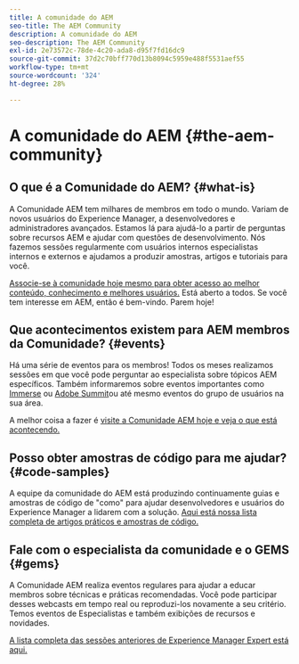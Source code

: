 ```yaml
---
title: A comunidade do AEM
seo-title: The AEM Community
description: A comunidade do AEM
seo-description: The AEM Community
exl-id: 2e73572c-78de-4c20-ada8-d95f7fd16dc9
source-git-commit: 37d2c70bff770d13b8094c5959e488f5531aef55
workflow-type: tm+mt
source-wordcount: '324'
ht-degree: 28%

---
```


# A comunidade do AEM {#the-aem-community}

## O que é a Comunidade do AEM? {#what-is}

A Comunidade AEM tem milhares de membros em todo o mundo. Variam de novos usuários do Experience Manager, a desenvolvedores e administradores avançados.  Estamos lá para ajudá-lo a partir de perguntas sobre recursos AEM e ajudar com questões de desenvolvimento. Nós fazemos sessões regularmente com usuários internos especialistas internos e externos e ajudamos a produzir amostras, artigos e tutoriais para você.

[Associe-se à comunidade hoje mesmo para obter acesso ao melhor conteúdo, conhecimento e melhores usuários.](https://experienceleaguecommunities.adobe.com/t5/adobe-experience-manager/ct-p/adobe-experience-manager-community?profile.language=pt) Está aberto a todos. Se você tem interesse em AEM, então é bem-vindo. Parem hoje!

## Que acontecimentos existem para AEM membros da Comunidade? {#events}

Há uma série de eventos para os membros! Todos os meses realizamos sessões em que você pode perguntar ao especialista sobre tópicos AEM específicos. Também informaremos sobre eventos importantes como [Immerse](https://help-forums.adobe.com/content/adobeforums/en/experience-manager-forum/adobe-experience-manager.topic.html/forum__fb7p-the_immerseagendai.html) ou [Adobe Summit](https://summit.adobe.com/na/?promoid=6JMR7JQY&amp;mv=other)ou até mesmo eventos do grupo de usuários na sua área.

A melhor coisa a fazer é [visite a Comunidade AEM hoje e veja o que está acontecendo.](https://help-forums.adobe.com/content/adobeforums/en/experience-manager-forum/adobe-experience-manager.html)

## Posso obter amostras de código para me ajudar? {#code-samples}

A equipe da comunidade do AEM está produzindo continuamente guias e amostras de código de &quot;como&quot; para ajudar desenvolvedores e usuários do Experience Manager a lidarem com a solução. [Aqui está nossa lista completa de artigos práticos e amostras de código.](https://helpx.adobe.com/br/experience-manager/topics/how-to.html)

## Fale com o especialista da comunidade e o GEMS {#gems}

A Comunidade AEM realiza eventos regulares para ajudar a educar membros sobre técnicas e práticas recomendadas. Você pode participar desses webcasts em tempo real ou reproduzi-los novamente a seu critério. Temos eventos de Especialistas e também exibições de recursos e novidades.

[A lista completa das sessões anteriores de Experience Manager Expert está aqui.](https://helpx.adobe.com/experience-manager/kt/eseminars/ask-the-expert/atace-index.html)
